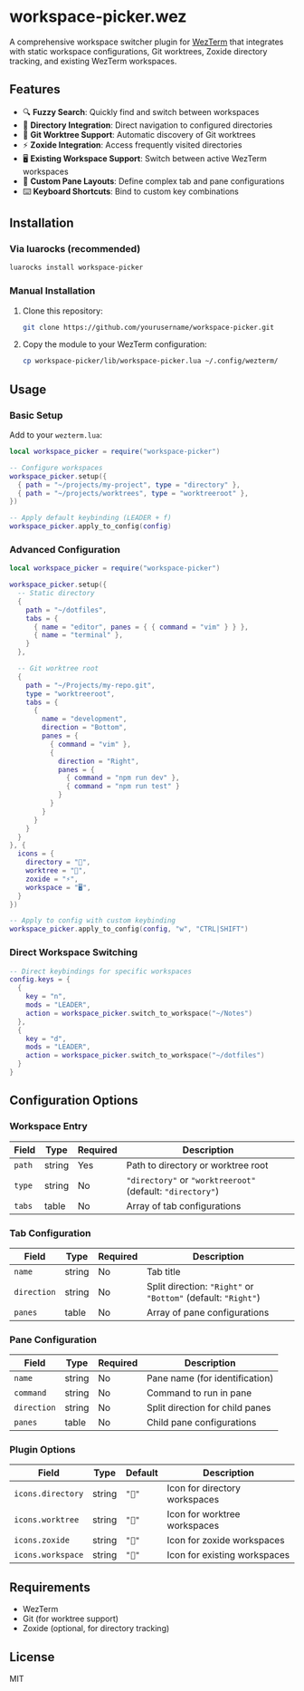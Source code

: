 # workspace-picker.wez

A comprehensive workspace switcher plugin for [WezTerm](https://wezfurlong.org/wezterm/) that integrates with static workspace configurations, Git worktrees, Zoxide directory tracking, and existing WezTerm workspaces.

## Features

- 🔍 **Fuzzy Search**: Quickly find and switch between workspaces
- 📁 **Directory Integration**: Direct navigation to configured directories
- 🌳 **Git Worktree Support**: Automatic discovery of Git worktrees
- ⚡ **Zoxide Integration**: Access frequently visited directories
- 🖥️ **Existing Workspace Support**: Switch between active WezTerm workspaces
- 🎨 **Custom Pane Layouts**: Define complex tab and pane configurations
- ⌨️ **Keyboard Shortcuts**: Bind to custom key combinations

## Installation

### Via luarocks (recommended)

```bash
luarocks install workspace-picker
```

### Manual Installation

1. Clone this repository:
   ```bash
   git clone https://github.com/yourusername/workspace-picker.git
   ```

2. Copy the module to your WezTerm configuration:
   ```bash
   cp workspace-picker/lib/workspace-picker.lua ~/.config/wezterm/
   ```

## Usage

### Basic Setup

Add to your `wezterm.lua`:

```lua
local workspace_picker = require("workspace-picker")

-- Configure workspaces
workspace_picker.setup({
  { path = "~/projects/my-project", type = "directory" },
  { path = "~/projects/worktrees", type = "worktreeroot" },
})

-- Apply default keybinding (LEADER + f)
workspace_picker.apply_to_config(config)
```

### Advanced Configuration

```lua
local workspace_picker = require("workspace-picker")

workspace_picker.setup({
  -- Static directory
  {
    path = "~/dotfiles",
    tabs = {
      { name = "editor", panes = { { command = "vim" } } },
      { name = "terminal" },
    }
  },

  -- Git worktree root
  {
    path = "~/Projects/my-repo.git",
    type = "worktreeroot",
    tabs = {
      {
        name = "development",
        direction = "Bottom",
        panes = {
          { command = "vim" },
          {
            direction = "Right",
            panes = {
              { command = "npm run dev" },
              { command = "npm run test" }
            }
          }
        }
      }
    }
  }
}, {
  icons = {
    directory = "📁",
    worktree = "🌳",
    zoxide = "⚡",
    workspace = "🖥️",
  }
})

-- Apply to config with custom keybinding
workspace_picker.apply_to_config(config, "w", "CTRL|SHIFT")
```

### Direct Workspace Switching

```lua
-- Direct keybindings for specific workspaces
config.keys = {
  {
    key = "n",
    mods = "LEADER",
    action = workspace_picker.switch_to_workspace("~/Notes")
  },
  {
    key = "d",
    mods = "LEADER",
    action = workspace_picker.switch_to_workspace("~/dotfiles")
  }
}
```

## Configuration Options

### Workspace Entry

| Field | Type | Required | Description |
|-------|------|----------|-------------|
| `path` | string | Yes | Path to directory or worktree root |
| `type` | string | No | `"directory"` or `"worktreeroot"` (default: `"directory"`) |
| `tabs` | table | No | Array of tab configurations |

### Tab Configuration

| Field | Type | Required | Description |
|-------|------|----------|-------------|
| `name` | string | No | Tab title |
| `direction` | string | No | Split direction: `"Right"` or `"Bottom"` (default: `"Right"`) |
| `panes` | table | No | Array of pane configurations |

### Pane Configuration

| Field | Type | Required | Description |
|-------|------|----------|-------------|
| `name` | string | No | Pane name (for identification) |
| `command` | string | No | Command to run in pane |
| `direction` | string | No | Split direction for child panes |
| `panes` | table | No | Child pane configurations |

### Plugin Options

| Field | Type | Default | Description |
|-------|------|---------|-------------|
| `icons.directory` | string | `""` | Icon for directory workspaces |
| `icons.worktree` | string | `"󰊢"` | Icon for worktree workspaces |
| `icons.zoxide` | string | `""` | Icon for zoxide workspaces |
| `icons.workspace` | string | `""` | Icon for existing workspaces |

## Requirements

- WezTerm
- Git (for worktree support)
- Zoxide (optional, for directory tracking)

## License

MIT